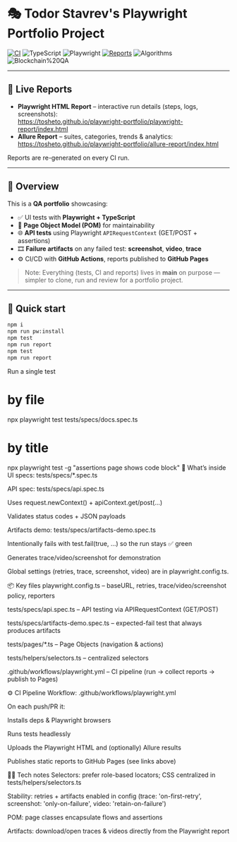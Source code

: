 # 🎭 Todor Stavrev's Playwright Portfolio Project

[![CI](https://github.com/tosheto/playwright-portfolio/actions/workflows/playwright.yml/badge.svg)](https://github.com/tosheto/playwright-portfolio/actions/workflows/playwright.yml)
![TypeScript](https://img.shields.io/badge/TypeScript-5.x-blue)
![Playwright](https://img.shields.io/badge/Playwright-1.46+-green)
[![Reports](https://img.shields.io/badge/📊%20Test%20Reports-Live%20on%20GitHub%20Pages-brightgreen)](https://tosheto.github.io/playwright-portfolio/)
![Algorithms](https://img.shields.io/badge/Algorithms-Ready-informational)
![Blockchain%20QA](https://img.shields.io/badge/Blockchain%20QA-Portfolio-blueviolet)

---

## 🔗 Live Reports

- **Playwright HTML Report** – interactive run details (steps, logs, screenshots):  
  https://tosheto.github.io/playwright-portfolio/playwright-report/index.html
- **Allure Report** – suites, categories, trends & analytics:  
  https://tosheto.github.io/playwright-portfolio/allure-report/index.html

Reports are re-generated on every CI run.

---

## 📖 Overview

This is a **QA portfolio** showcasing:

- ✅ UI tests with **Playwright + TypeScript**
- 🧩 **Page Object Model (POM)** for maintainability
- 🌐 **API tests** using Playwright `APIRequestContext` (GET/POST + assertions)
- 🎞️ **Failure artifacts** on any failed test: **screenshot**, **video**, **trace**
- ⚙️ CI/CD with **GitHub Actions**, reports published to **GitHub Pages**

> Note: Everything (tests, CI and reports) lives in **main** on purpose — simpler to clone, run and review for a portfolio project.

---

## 🚀 Quick start

```bash
npm i
npm run pw:install
npm test
npm run report
npm test 
npm run report 
```
Run a single test

# by file
npx playwright test tests/specs/docs.spec.ts

# by title
npx playwright test -g "assertions page shows code block"
🧪 What’s inside
UI specs: tests/specs/*.spec.ts

API spec: tests/specs/api.spec.ts

Uses request.newContext() + apiContext.get/post(...)

Validates status codes + JSON payloads

Artifacts demo: tests/specs/artifacts-demo.spec.ts

Intentionally fails with test.fail(true, ...) so the run stays ✅ green

Generates trace/video/screenshot for demonstration

Global settings (retries, trace, screenshot, video) are in playwright.config.ts.

📦 Key files
playwright.config.ts – baseURL, retries, trace/video/screenshot policy, reporters

tests/specs/api.spec.ts – API testing via APIRequestContext (GET/POST)

tests/specs/artifacts-demo.spec.ts – expected-fail test that always produces artifacts

tests/pages/*.ts – Page Objects (navigation & actions)

tests/helpers/selectors.ts – centralized selectors

.github/workflows/playwright.yml – CI pipeline (run → collect reports → publish to Pages)

⚙️ CI Pipeline
Workflow: .github/workflows/playwright.yml

On each push/PR it:

Installs deps & Playwright browsers

Runs tests headlessly

Uploads the Playwright HTML and (optionally) Allure results

Publishes static reports to GitHub Pages (see links above)

🧑‍💻 Tech notes
Selectors: prefer role-based locators; CSS centralized in tests/helpers/selectors.ts

Stability: retries + artifacts enabled in config (trace: 'on-first-retry', screenshot: 'only-on-failure', video: 'retain-on-failure')

POM: page classes encapsulate flows and assertions

Artifacts: download/open traces & videos directly from the Playwright report
